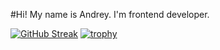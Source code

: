 #Hi! My name is Andrey. I'm frontend developer.

[![GitHub Streak](http://github-readme-streak-stats.herokuapp.com?user=andrsweb&theme=dark&hide_border=true)](https://git.io/streak-stats&card_width=700)
[![trophy](https://github-profile-trophy.vercel.app/?username=andrsweb&theme=onedark)](https://github.com/andrsweb/github-profile-trophy)
